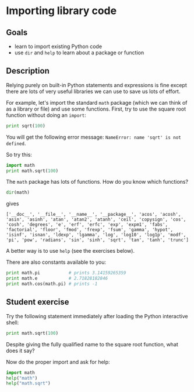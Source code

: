 # Importing library code

## Goals

* learn to import existing Python code
* use `dir` and `help` to learn about a package or function

## Description

Relying purely on built-in Python statements and expressions is fine except there are lots of very useful libraries we can use to save us lots of effort.

For example, let's import the standard `math` package (which we can think of as a library or file) and use some functions.  First, try to use the square root function without doing an `import`:

```python
print sqrt(100)
```

You will get the following error message: `NameError: name 'sqrt' is not defined`.

So try this:

```python
import math
print math.sqrt(100)
```

The `math` package has lots of functions. How do you know which functions?

```python
dir(math)
```

gives

```
['__doc__', '__file__', '__name__', '__package__', 'acos', 'acosh', 'asin', 'asinh', 'atan', 'atan2', 'atanh', 'ceil', 'copysign', 'cos', 'cosh', 'degrees', 'e', 'erf', 'erfc', 'exp', 'expm1', 'fabs', 'factorial', 'floor', 'fmod', 'frexp', 'fsum', 'gamma', 'hypot', 'isinf', 'isnan', 'ldexp', 'lgamma', 'log', 'log10', 'log1p', 'modf', 'pi', 'pow', 'radians', 'sin', 'sinh', 'sqrt', 'tan', 'tanh', 'trunc']
```

A better way is to use `help` (see the exercises below).

There are also constants available to you:

```python
print math.pi           # prints 3.14159265359
print math.e            # 2.71828182846
print math.cos(math.pi) # prints -1
```

## Student exercise

Try the following statement immediately after loading the Python interactive shell:

```python
print math.sqrt(100)
```

Despite giving the fully qualified name to the square root function, what does it say?

Now do the proper import and ask for help:

```python
import math
help("math")
help("math.sqrt")
```

